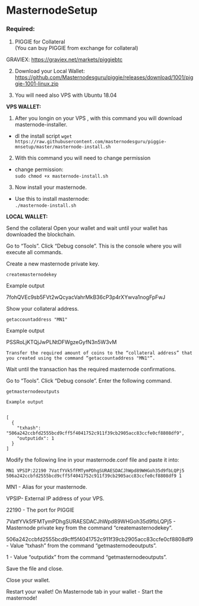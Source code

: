 # MasternodeSetup

### Required:

1. PIGGIE for Collateral <br>
(You can buy PIGGIE from exchange for collateral) <br>

GRAVIEX: https://graviex.net/markets/piggiebtc

2. Download your Local Wallet: https://github.com/Masternodesguru/piggie/releases/download/1001/piggie-1001-linux.zip

3. You will need also VPS with Ubuntu  18.04


**VPS WALLET:**

1. After you longin on your VPS , with this command you will download masternode-installer.   
 
- dl the install script 
`wget https://raw.githubusercontent.com/masternodesguru/piggie-mnsetup/master/masternode-install.sh` 

2. With this command you will need to change permission 

- change permission: <br>
`sudo chmod +x masternode-install.sh` <br>

3. Now install your masternode.  

- Use this to install masternode: <br>
`./masternode-install.sh`



**LOCAL WALLET:**

Send the collateral
Open your wallet and wait until your wallet has downloaded the blockchain.

Go to “Tools”.
Click “Debug console”.
This is the console where you will execute all commands.

Create a new masternode private key.

```
createmasternodekey
```

Example output

7fohQVEc9sb5FVt2wQcyacVahrMkB36cP3p4rXYwva1nogFpFwJ

Show your collateral address.
```
getaccountaddress "MN1"
```

Example output

PSSRoLjKTQjJwPLNtDFWgzeGyfN3n5W3vM
```
Transfer the required amount of coins to the “collateral address” that you created using the command “getaccountaddress "MN1"”.
```
Wait until the transaction has the required masternode confirmations.

Go to “Tools”.
Click “Debug console”.
Enter the following command.
```
getmasternodeoutputs
```
```
Example output


[
  {
    "txhash": "506a242ccbfd2555bcd9cff5f4041752c911f39cb2905acc83ccfe0cf8808df9",
    "outputidx": 1
  }
]
```

Modify the following line in your masternode.conf file and paste it into:
```
MN1 VPSIP:22190 7VatfYVk5fFMTymPDhgSURAESDACJhWpd89WHGoh35d9fbLQPj5 506a242ccbfd2555bcd9cff5f4041752c911f39cb2905acc83ccfe0cf8808df9 1
```
MN1 - Alias for your masternode.

VPSIP- External IP address of your VPS.

22190 - The port for PIGGIE

7VatfYVk5fFMTymPDhgSURAESDACJhWpd89WHGoh35d9fbLQPj5 - Masternode private key from the command “createmasternodekey”.

506a242ccbfd2555bcd9cff5f4041752c911f39cb2905acc83ccfe0cf8808df9 - Value “txhash” from the command “getmasternodeoutputs”.

1 - Value “outputidx” from the command “getmasternodeoutputs”.


Save the file and close.

Close your wallet.

Restart your wallet! 
On Masternode tab in your wallet - Start the masternode! 
